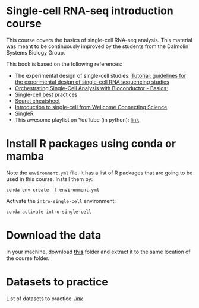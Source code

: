 # Single-cell RNA-seq introduction course

This course covers the basics of single-cell RNA-seq analysis. This material was meant to be continuously improved by the students from the Dalmolin Systems Biology Group.  

This book is based on the following references:

- The experimental design of single-cell studies: [Tutorial: guidelines for the experimental design of single-cell RNA sequencing studies](https://www.nature.com/articles/s41596-018-0073-y)
- [Orchestrating Single-Cell Analysis with Bioconductor - Basics](https://bioconductor.org/books/3.13/OSCA.basic/);
- [Single-cell best practices](https://www.sc-best-practices.org/preamble.html)
- [Seurat cheatsheet](https://satijalab.org/seurat/articles/essential_commands.html)
- [Introduction to single-cell from Wellcome Connecting Science](https://github.com/WCSCourses/SingleCell_23)
- [SingleR](https://bioconductor.org/books/release/SingleRBook/)
- This awesome playlist on YouTube (in python): [link](https://www.youtube.com/watch?v=cmOlCTGX4Ik&list=PLi1VnGoeDGjuZmB8zJNqpuhGe6Zj7HNYQ)

# Install R packages using conda or mamba

Note the `environment.yml` file. It has a list of R packages that are going to be used in this course. Install them by:

```
conda env create -f environment.yml
```

Activate the `intro-single-cell` environment:
```
conda activate intro-single-cell
```

# Download the data

 In your machine, download [**this**](https://drive.google.com/drive/folders/1RlR_e4JDAPAh3w7028u5Y1CooGaGZMfI?usp=drive_link) folder and extract it to the same location of the course folder.

# Datasets to practice

List of datasets to practice: [*link*](https://gist.github.com/jvfe/85ff3125dd00dbf83b33470f06511096)

